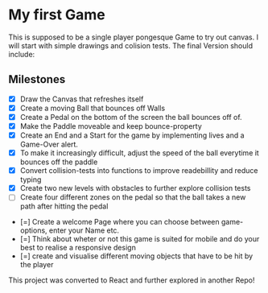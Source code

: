 # My first Game

This is supposed to be a single player pongesque Game to try out canvas. I will start with simple drawings and colision tests. The final Version should include:



## Milestones

- [x] Draw the Canvas that refreshes itself
- [x] Create a moving Ball that bounces off Walls
- [x] Create a Pedal on the bottom of the screen the ball bounces off of.
- [x] Make the Paddle moveable and keep bounce-property
- [x] Create an End and a Start for the game by implementing lives and a Game-Over alert.
- [x] To make it increasingly difficult, adjust the speed of the ball everytime it bounces off the paddle
- [x] Convert collision-tests into functions to improve readebillity and reduce typing
- [X] Create two new levels with obstacles to further explore collision tests
- [ ] Create four different zones on the pedal so that the ball takes a new path after hitting the pedal
- [=] Create a welcome Page where you can choose between game-options, enter your Name etc.
- [=] Think about wheter or not this game is suited for mobile and do your best to realise a responsive design
- [=] create and visualise different moving objects that have to be hit by the player

This project was converted to React and further explored in another Repo!
